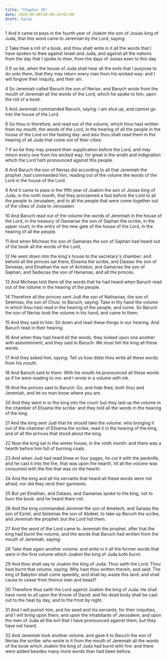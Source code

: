 ```yaml
---
title: "Chapter 36"
date: 2024-09-06T20:00:32+02:00
draft: false
---
```



1 And it came to pass in the fourth year of Joakim the son of Josias king of Juda, that this word came to Jeremiah by the Lord, saying:

2 Take thee a roll of a book, and thou shalt write in it all the words that I have spoken to thee against Israel and Juda, and against all the nations from the day that I spoke to thee, from the days of Josias even to this day.

3 If so be, when the house of Juda shall hear all the evils that I purpose to do unto them, that they may return every man from his wicked way: and I will forgive their iniquity, and their sin.

4 So Jeremiah called Baruch the son of Nerias: and Baruch wrote from the mouth of Jeremiah all the words of the Lord, which he spoke to him, upon the roll of a book.

5 And Jeremiah commanded Baruch, saying: I am shut up, and cannot go into the house of the Lord.

6 Go thou in therefore, and read out of the volume, which thou hast written from my mouth, the words of the Lord, in the hearing of all the people in the house of the Lord on the fasting day: and also thou shalt read them in the hearing of all Juda that come out of their cities:

7 If so be they may present their supplication before the Lord, and may return every one from his wicked way: for great is the wrath and indignation which the Lord hath pronounced against this people.

8 And Baruch the son of Nerias did according to all that Jeremiah the prophet ,had commanded him, reading out of the volume the words of the Lord in the house of the Lord.

9 And it came to pass in the fifth year of Joakim the son of Josias king of Juda, in the ninth month, that they proclaimed a fast before the Lord to all the people in Jerusalem, and to all the people that were come together out of the cities of Juda to Jerusalem.

10 And Baruch read out of the volume the words of Jeremiah in the house of the Lord, in the treasury of Gamarias the son of Saphan the scribe, in the upper court, in the entry of the new gate of the house of the Lord, in the hearing of all the people.

11 And when Micheas the son of Gamarias the son of Saphan had heard out of the book all the words of the Lord,

12 He went down into the king's house to the secretary's chamber: and behold all the princes sat there, Elisama the scribe, and Dalaias the son of Semeias, and Elnathan the son of Achobor, and Gamarias the son of Saphan, and Sedecias the son of Hananias, and all the princes.

13 And Micheas told them all the words that he had heard when Baruch read out of the volume in the hearing of the people.

14 Therefore all the princes sent Judi the son of Nathanias, the son of Selemias, the son of Chusi, to Baruch, saying: Take in thy hand the volume in which thou hast read in the hearing of the people, and come. So Baruch the son of Nerias took the volume in his hand, and came to them.

15 And they said to him: Sit down and read these things in our hearing. And Baruch read in their hearing.

16 And when they had heard all the words, they looked upon one another with astonishment, and they said to Baruch: We must tell the king all these words.

17 And they asked him, saying: Tell us how didst thou write all these words from his mouth.

18 And Baruch said to them: With his mouth he pronounced all these words as if he were reading to me: and I wrote in a volume with ink.

19 And the princes said to Baruch: Go, and hide thee, both thou and Jeremiah, and let no man know where you are.

20 And they went in to the king into the court: but they laid up the volume in the chamber of Elisama the scribe: and they told all the words in the hearing of the king.

21 And the king sent Judi that he should take the volume: who bringing it out of the chamber of Elisama the scribe, read it in the hearing of the king, and of all the princes that stood about the king.

22 Now the king sat in the winter house, in the ninth month: and there was a hearth before him full of burning coals.

23 And when Judi had read three or four pages, he cut it with the penknife, and he cast it into the fire, that was upon the hearth, till all the volume was consumed with the fire that was on the hearth.

24 And the king and all his servants that heard all these words were not afraid, nor did they rend their garments.

25 But yet Elnathan, and Dalaias, and Gamarias spoke to the king, not to burn the book: and he heard them not.

26 And the king commanded Jeremiel the son of Amelech, and Saraias the son of Ezriel, and Selemias the son of Abdeel, to take up Baruch the scribe, and Jeremiah the prophet: but the Lord hid them.

27 And the word of the Lord came to Jeremiah the prophet, after that the king had burnt the volume, and the words that Baruch had written from the mouth of Jeremiah, saying:

28 Take thee again another volume: and write in it all the former words that were in the first volume which Joakim the king of Juda both burnt.

29 And thou shalt say to Joakim the king of Juda: Thus saith the Lord: Thou hast burnt that volume, saying: Why hast thou written therein, and said: The king of Babylon shall come speedily, and shall lay waste this land: and shall cause to cease from thence man and beast?

30 Therefore thus saith the Lord against Joakim the king of Juda: He shall have none to sit upon the throne of David: and his dead body shall be cast out to the heat by day, and to the frost by night.

31 And I will punish him, and his seed and his servants, for their iniquities, and I will bring upon them, and upon the inhabitants of Jerusalem, and upon the men of Juda all the evil that I have pronounced against them, but they have not heard.

32 And Jeremiah took another volume, and gave it to Baruch the son of Nerias the scribe: who wrote in it from the mouth of Jeremiah all the words of the book which Joakim the king of Juda had burnt with fire: and there were added besides many more words than had been before.

